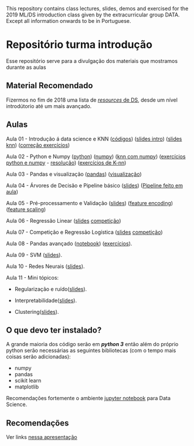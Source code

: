 
This repository contains class lectures, slides, demos and exercised for the 2019 ML/DS introduction class given by the extracurricular group DATA. Except all information onwards to be in Portuguese.



# Repositório turma introdução
Esse repositório serve para a divulgação dos materiais que mostramos durante as aulas

## Material Recomendado

Fizermos no fim de 2018 uma lista de [_resources_ de DS](https://docs.google.com/presentation/d/1mcnRXBxEJa7ksIzCyASgMCEz3jML5sEdSQJpqdWdIvo/edit?usp=sharing), desde um nível introdútorio até um mais avançado.


## Aulas

Aula 01 - Introdução á data science e KNN ([códigos](https://github.com/icmc-data/Turma-Introducao-2019.1/tree/master/Aula01)) ([slides intro](https://docs.google.com/presentation/d/e/2PACX-1vQ92yad18NuaNNdNiOVC3BvafVPmk9FfiG5MFYzXTi-OY8YYVDhJl-0wILvkZKcPXOHHGcCrkVbS7o3/pub?start=false&loop=false&delayms=3000)) ([slides knn](https://docs.google.com/presentation/d/e/2PACX-1vTVh2whB5bV88K3nfTlEr7Wczf8HHZDZYkJmMwwde4jNfO2N2inoi7c0XmsgXtmEkuAvZKTBruR-PCJ/pub?start=false&loop=false&delayms=3000)) ([correção exercícios](https://docs.google.com/presentation/d/e/2PACX-1vTSPVp1qvxVldIURQXJZzOqJgkt0NeUb9PGSbBHuajKmig3pP3Z31FnUMbLSWwaGzUX1h2N1_TdnfFI/pub?start=false&loop=false&delayms=3000))

Aula 02 - Python e Numpy ([python](https://github.com/icmc-data/Turma-Introducao-2019.1/blob/master/Aula02/python-tutorial.ipynb)) ([numpy](https://github.com/icmc-data/Turma-Introducao-2019.1/blob/master/Aula02/numpy-tutorial.ipynb)) ([knn com numpy](https://github.com/icmc-data/Turma-Introducao-2019.1/blob/master/Aula02/KNN.ipynb)) ([exercícios python e numpy](https://github.com/icmc-data/Turma-Introducao-2019.1/blob/master/Aula02/exercicios_python_numpy.ipynb) - [resolução](https://github.com/icmc-data/Turma-Introducao-2019.1/blob/master/Aula02/resolvido_exercicios_python_numpy.ipynb)) ([exercícios de K-nn](https://github.com/icmc-data/Turma-Introducao-2019.1/blob/master/Aula02/KNN_licao.ipynb))

Aula 03  - Pandas e visualização ([pandas](https://github.com/icmc-data/Turma-Introducao-2019.1/blob/master/Aula03/pandas.ipynb)) ([visualização](https://github.com/icmc-data/Turma-Introducao-2019.1/blob/master/Aula03/visualizacao.ipynb))

Aula 04  - Árvores de Decisão e Pipeline básico ([slides](https://docs.google.com/presentation/d/e/2PACX-1vRkok72LUjKbKiaIkIFwLCfLiWexVab7H3QFKQ7UhZOeHTNylJBtSb9txFk5EEPyvjBTHipDUQN3Zl9/pub?start=false&loop=false&delayms=60000)) ([Pipeline feito em aula](https://github.com/icmc-data/Turma-Introducao-2019.1/blob/master/Aula04/pipeline_in_class.ipynb))

Aula 05 - Pré-processamento e Validação ([slides](https://docs.google.com/presentation/d/e/2PACX-1vQlfPr49TUwrbYNEE0ASsadHIbO69MrCPtGVN8Y-Rr_tfZT3jvsPomFQRsLa_9Z7wDtIWnsJsX2vHuV/pub?start=false&loop=false&delayms=3000)) ([feature encoding](https://github.com/icmc-data/Turma-Introducao-2019.1/blob/master/Aula05/feature-encoding.ipynb)) ([feature scaling](https://github.com/icmc-data/Turma-Introducao-2019.1/blob/master/Aula05/feature-scaling.ipynb))

Aula 06 - Regressão Linear ([slides](https://docs.google.com/presentation/d/e/2PACX-1vSdAAE0PE8amNMTJN44PGffPLkRIZNl4D-XRZ7cyxwsdW62LK6XabsbaHLy4CVlNzqhX_YtXHX1DduU/pub?start=false&loop=false&delayms=60000) [competição](https://bit.ly/2Z2psbV)) 


Aula 07 - Competição e Regressão Logística ([slides](https://docs.google.com/presentation/d/e/2PACX-1vT-4iPChAbfSMhyCpIKDCRNb7mGUALrm4uUv8bkVGBoZnQUL1BgJyCD117rLKMmuO_t7sk5JqTM7kxZ/pub?start=false&loop=false&delayms=60000) [competição](https://bit.ly/2Z2psbV))

Aula 08 - Pandas avançado ([notebook](https://github.com/icmc-data/Turma-Introducao-2019.1/blob/master/Aula08/Pandas_lvl_2.ipynb)) ([exercícios](https://forms.gle/SE5pNjG7ffT6Tt33A)).


Aula 09 - SVM ([slides](https://docs.google.com/presentation/d/e/2PACX-1vSiDOSz0xI-pZjIyox0JiEHONxx0dmZXapxsz1Iu1KCNXq9XlNCOPweWtoLZ07QUNLIjk2jap13Ds-4/pub?start=false&loop=false&delayms=60000)).


Aula 10 - Redes Neurais ([slides](https://docs.google.com/presentation/d/e/2PACX-1vRdNO6U_r4SSJgNL4JQNRLYfPgMFk19sDIJfLrbQKtnHaT0jGx31N6i58YqK1IHd_uCk3wkGOMqN3yt/pub?start=false&loop=false&delayms=60000)).

Aula 11 - Mini tópicos:

- Regularização e ruído([slides](https://docs.google.com/presentation/d/e/2PACX-1vRW2N6Ibl6xpLd8Dlt_2RDaAT3VkJnoSiUE4SRDZYUHr6sczBuEtyCT55Y3gL002VkP5s3LvGq6rkrR/pub?start=false&loop=false&delayms=60000)).

- Interpretabilidade([slides](https://docs.google.com/presentation/d/e/2PACX-1vRYoh_EQhBiOu18SmK5AqtrM9sgfPVsXe-3rL8F0fInFitN8Lx-ZInzViPOJ2D7Q5_7OgcMMaFVyCqB/pub?start=false&loop=false&delayms=60000)).

- Clustering([slides](https://docs.google.com/presentation/d/e/2PACX-1vTejr3Y0zNejvn0O6cWjQA1N_AKQYe8hI8uFvJF0qbYmEgkkV_OBH3TJQ1d6B2EBJZ1EDTpZNDJgX35/pub?start=false&loop=false&delayms=60000)).


## O que devo ter instalado?
A grande maioria dos código serão em ***python 3*** então além do próprio python serão necessárias as seguintes bibliotecas (com o tempo mais coisas serão adicionadas):

 - numpy
 - pandas
 - scikit learn
 - matplotlib

Recomendações fortemente o ambiente [jupyter notebook](https://jupyter.org/install) para Data Science.
 
## Recomendações

Ver links [nessa apresentação](https://docs.google.com/presentation/d/1mcnRXBxEJa7ksIzCyASgMCEz3jML5sEdSQJpqdWdIvo)
